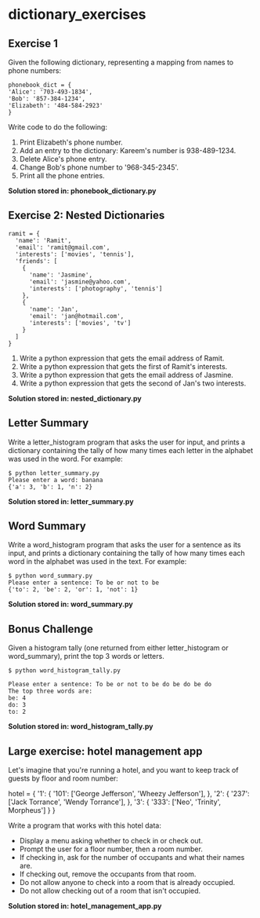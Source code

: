 # dictionary_exercises

## Exercise 1

Given the following dictionary, representing a mapping from names to phone numbers:

    phonebook_dict = {
    'Alice': '703-493-1834',
    'Bob': '857-384-1234',
    'Elizabeth': '484-584-2923'
    }

Write code to do the following:

1. Print Elizabeth's phone number.
2. Add an entry to the dictionary: Kareem's number is 938-489-1234.
3. Delete Alice's phone entry.
4. Change Bob's phone number to '968-345-2345'.
5. Print all the phone entries.

**Solution stored in: phonebook_dictionary.py**

## Exercise 2: Nested Dictionaries

```
ramit = {
  'name': 'Ramit',
  'email': 'ramit@gmail.com',
  'interests': ['movies', 'tennis'],
  'friends': [
    {
      'name': 'Jasmine',
      'email': 'jasmine@yahoo.com',
      'interests': ['photography', 'tennis']
    },
    {
      'name': 'Jan',
      'email': 'jan@hotmail.com',
      'interests': ['movies', 'tv']
    }
  ]
}
```

1. Write a python expression that gets the email address of Ramit.
2. Write a python expression that gets the first of Ramit's interests.
3. Write a python expression that gets the email address of Jasmine.
4. Write a python expression that gets the second of Jan's two interests.

**Solution stored in: nested_dictionary.py**

## Letter Summary

Write a letter_histogram program that asks the user for input, and prints a dictionary containing the tally of how many times each letter in the alphabet was used in the word. For example:

    $ python letter_summary.py
    Please enter a word: banana
    {'a': 3, 'b': 1, 'n': 2}

**Solution stored in: letter_summary.py**

## Word Summary

Write a word_histogram program that asks the user for a sentence as its input, and prints a dictionary containing the tally of how many times each word in the alphabet was used in the text. For example:

    $ python word_summary.py
    Please enter a sentence: To be or not to be
    {'to': 2, 'be': 2, 'or': 1, 'not': 1}

**Solution stored in: word_summary.py**

## Bonus Challenge

Given a histogram tally (one returned from either letter_histogram or word_summary), print the top 3 words or letters.

    $ python word_histogram_tally.py

    Please enter a sentence: To be or not to be do be do be do
    The top three words are:
    be: 4
    do: 3
    to: 2

**Solution stored in: word_histogram_tally.py**

## Large exercise: hotel management app

Let's imagine that you're running a hotel, and you want to keep track of guests by floor and room number:

  hotel = {
    '1': {
      '101': ['George Jefferson', 'Wheezy Jefferson'],
    },
    '2': {
      '237': ['Jack Torrance', 'Wendy Torrance'],
    },
    '3': {
      '333': ['Neo', 'Trinity', Morpheus']
    }
  }

Write a program that works with this hotel data:

- Display a menu asking whether to check in or check out.
- Prompt the user for a floor number, then a room number.
- If checking in, ask for the number of occupants and what their names are.
- If checking out, remove the occupants from that room.
- Do not allow anyone to check into a room that is already occupied.
- Do not allow checking out of a room that isn't occupied.

**Solution stored in: hotel_management_app.py**
